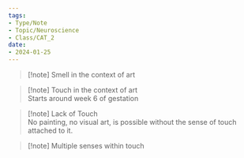 ```yaml
---  
tags:  
- Type/Note  
- Topic/Neuroscience  
- Class/CAT_2  
date:  
- 2024-01-25  
---  
```

  
> [!note] Smell in the context of art  
  
> [!note] Touch in the context of art  
> Starts around week 6 of gestation  
  
> [!note] Lack of Touch  
> No painting, no visual art, is possible without the sense of touch attached to it.  
  
> [!note] Multiple senses within touch  
